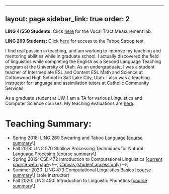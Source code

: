 -----
layout: page
sidebar_link: true
order: 2
-----
**LING 4/550 Students:** Click [here]("teaching/vtl/index.html") for the Vocal Tract Measurement lab.

**LING 269 Students:**  Click [here]("teaching/stroop.html") for access to the Taboo Stroop test.

<!--Teaching is my first love, and I came to linguistics through the English as a Second Language (ESL) Teaching program at the University of Utah.-->I find real passion in teaching, and am working to improve my teaching and mentoring abilities while in graduate school.  I actually discovered the field of linguistics while completing the English as a Second Language Teaching program at the University of Utah.  As an undergraduate, I was a student teacher of Intermediate ESL and Content ESL Math and Science at Cottonwood High School in Salt Lake City, Utah.  I also was a teaching instructor for language and assimilation tutors at Catholic Community Services.

As a graduate student at UW, I am a TA for various Linguistics and Computer Science courses.  My teaching evaluations are [here]("docs/teaching_evals.pdf").  <!--I also have <a href="docs/teaching_goals.html">ongoing goals for improving student outcomes</a>.-->

# Teaching Summary:

- Spring 2018:  LING 269 Swearing and Taboo Language \[[course summary]("https://myplan.uw.edu/course/#/courses/LING269")\]
- Fall 2018:  LING 570 Shallow Processing Techniques for Natural Language Procesing \[[course summary]("https://myplan.uw.edu/course/#/courses/LING570")\]
- Spring 2019:  CSE 472 Introduction to Computational Linguistics \[[current course web page]("http://courses.washington.edu/ling472/")<!--, <a href="https://canvas.uw.edu/courses/1272914" target="_blank">Canvas (student access only)</a>-->\]</li>
- Summer 2020:  LING 473 Computational Linguistics Basics \[[course summary]("https://myplan.uw.edu/course/#/courses/LING473")\] (sole instructor)
- Fall 2020:  LING 450:  Introduction to Linguistic Phonetics \[[course summary]("https://myplan.uw.edu/course/#/courses/LING450")\]
